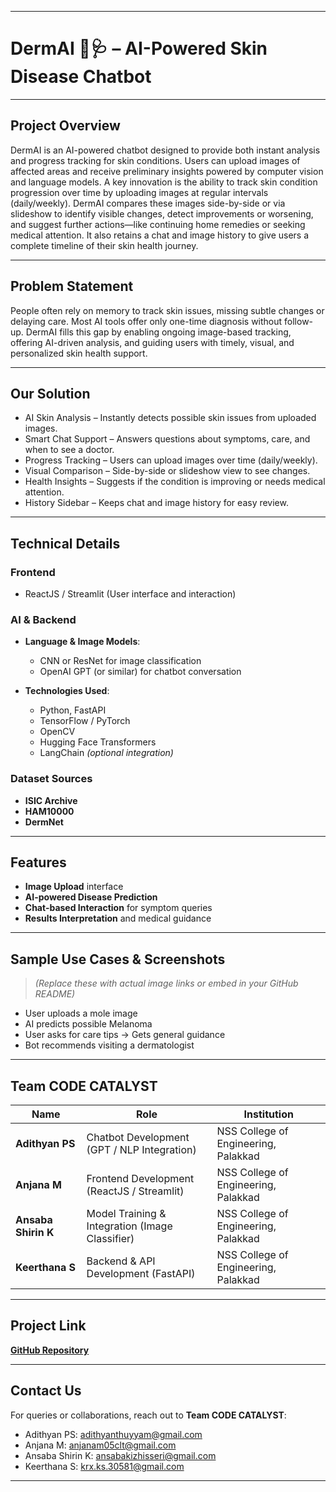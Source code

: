 










---

#  DermAI 🤖🩺 – AI-Powered Skin Disease Chatbot

---

##  Project Overview

DermAI is an AI-powered chatbot designed to provide both instant analysis and progress tracking for skin conditions. Users can upload images of affected areas and receive preliminary insights powered by computer vision and language models. A key innovation is the ability to track skin condition progression over time by uploading images at regular intervals (daily/weekly). DermAI compares these images side-by-side or via slideshow to identify visible changes, detect improvements or worsening, and suggest further actions—like continuing home remedies or seeking medical attention. It also retains a chat and image history to give users a complete timeline of their skin health journey.

---

##  Problem Statement

People often rely on memory to track skin issues, missing subtle changes or delaying care. Most AI tools offer only one-time diagnosis without follow-up. DermAI fills this gap by enabling ongoing image-based tracking, offering AI-driven analysis, and guiding users with timely, visual, and personalized skin health support.

---

##  Our Solution


* AI Skin Analysis – Instantly detects possible skin issues from uploaded images.
* Smart Chat Support – Answers questions about symptoms, care, and when to see a doctor.
* Progress Tracking – Users can upload images over time (daily/weekly).
* Visual Comparison – Side-by-side or slideshow view to see changes.
* Health Insights – Suggests if the condition is improving or needs medical attention.
* History Sidebar – Keeps chat and image history for easy review.

---



## **Technical Details**

###  **Frontend**

* ReactJS / Streamlit (User interface and interaction)

###  **AI & Backend**

* **Language & Image Models**:

  * CNN or ResNet for image classification
  * OpenAI GPT (or similar) for chatbot conversation

* **Technologies Used**:

  * Python, FastAPI
  * TensorFlow / PyTorch
  * OpenCV
  * Hugging Face Transformers
  * LangChain *(optional integration)*

###  **Dataset Sources**

* **ISIC Archive**
* **HAM10000**
* **DermNet**

---

##  Features

*  **Image Upload** interface
*  **AI-powered Disease Prediction**
*  **Chat-based Interaction** for symptom queries
*  **Results Interpretation** and medical guidance

---

##  Sample Use Cases & Screenshots

> *(Replace these with actual image links or embed in your GitHub README)*

* User uploads a mole image
* AI predicts possible Melanoma
* User asks for care tips → Gets general guidance
* Bot recommends visiting a dermatologist

---

##  Team CODE CATALYST

| Name                | Role                                            | Institution                          |
| ------------------- | ----------------------------------------------- | ------------------------------------ |
| **Adithyan PS**     | Chatbot Development (GPT / NLP Integration)     | NSS College of Engineering, Palakkad |
| **Anjana M**        | Frontend Development (ReactJS / Streamlit)      | NSS College of Engineering, Palakkad |
| **Ansaba Shirin K** | Model Training & Integration (Image Classifier) | NSS College of Engineering, Palakkad |
| **Keerthana S**     | Backend & API Development (FastAPI)             | NSS College of Engineering, Palakkad |

---

##  Project Link

 [**GitHub Repository**](https://github.com/Ansaba-k/skindisease-chatbot/edit/main/README.md)

---

##  Contact Us

For queries or collaborations, reach out to **Team CODE CATALYST**:

*  Adithyan PS: [adithyanthuyyam@gmail.com](mailto:adithyanthuyyam@gmail.com)
*  Anjana M: [anjanam05clt@gmail.com](mailto:anjanam05clt@gmail.com)
*  Ansaba Shirin K: [ansabakizhisseri@gmail.com](mailto:ansabakizhisseri@gmail.com)
*  Keerthana S: [krx.ks.30581@gmail.com](mailto:krx.ks.30581@gmail.com)

---

